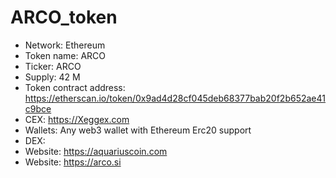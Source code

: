 # ARCO_token

* Network: Ethereum
* Token name: ARCO
* Ticker: ARCO
* Supply: 42 M
* Token contract address: https://etherscan.io/token/0x9ad4d28cf045deb68377bab20f2b652ae41c9bce
* CEX: https://Xeggex.com
* Wallets: Any web3 wallet with Ethereum Erc20 support
* DEX:
* Website: https://aquariuscoin.com
* Website: https://arco.si
  
